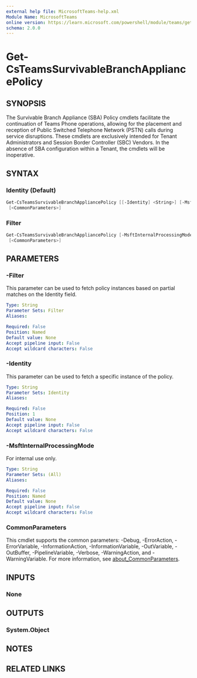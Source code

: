 ```yaml
---
external help file: MicrosoftTeams-help.xml
Module Name: MicrosoftTeams
online version: https://learn.microsoft.com/powershell/module/teams/get-csteamssurvivablebranchappliancepolicy
schema: 2.0.0
---
```


# Get-CsTeamsSurvivableBranchAppliancePolicy

## SYNOPSIS

The Survivable Branch Appliance (SBA) Policy cmdlets facilitate the continuation of Teams Phone operations, allowing for the placement and reception of Public Switched Telephone Network (PSTN) calls during service disruptions. These cmdlets are exclusively intended for Tenant Administrators and Session Border Controller (SBC) Vendors. In the absence of SBA configuration within a Tenant, the cmdlets will be inoperative.

## SYNTAX

### Identity (Default)

```powershell
Get-CsTeamsSurvivableBranchAppliancePolicy [[-Identity] <String>] [-MsftInternalProcessingMode <String>]
 [<CommonParameters>]
```

### Filter

```powershell
Get-CsTeamsSurvivableBranchAppliancePolicy [-MsftInternalProcessingMode <String>] [-Filter <String>]
 [<CommonParameters>]
```

## PARAMETERS

### -Filter

This parameter can be used to fetch policy instances based on partial matches on the Identity field.

```yaml
Type: String
Parameter Sets: Filter
Aliases:

Required: False
Position: Named
Default value: None
Accept pipeline input: False
Accept wildcard characters: False
```

### -Identity

This parameter can be used to fetch a specific instance of the policy.

```yaml
Type: String
Parameter Sets: Identity
Aliases:

Required: False
Position: 1
Default value: None
Accept pipeline input: False
Accept wildcard characters: False
```

### -MsftInternalProcessingMode

For internal use only.

```yaml
Type: String
Parameter Sets: (All)
Aliases:

Required: False
Position: Named
Default value: None
Accept pipeline input: False
Accept wildcard characters: False
```

### CommonParameters

This cmdlet supports the common parameters: -Debug, -ErrorAction, -ErrorVariable, -InformationAction, -InformationVariable, -OutVariable, -OutBuffer, -PipelineVariable, -Verbose, -WarningAction, and -WarningVariable. For more information, see [about_CommonParameters](http://go.microsoft.com/fwlink/?LinkID=113216).

## INPUTS

### None

## OUTPUTS

### System.Object

## NOTES

## RELATED LINKS
